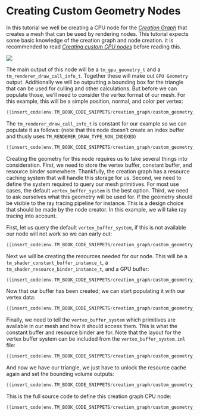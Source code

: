 # Creating Custom Geometry Nodes

In this tutorial we well be creating a CPU node for the [*Creation Graph*]({{the_machinery_book}}/creation_graphs/concept.html) that creates a mesh that can be used by rendering nodes. This tutorial expects some basic knowledge of the creation graph and node creation. it is recommended to read [*Creating custom CPU nodes*]({{tutorials}}/creation_graph/custom_cpu_nodes.html) before reading this.

![](https://www.dropbox.com/s/5xbu16zov1k5h4b/tm_tut_creation_graph_geometry_node.png?dl=1)

The main output of this node will be a `tm_gpu_geometry_t` and a `tm_renderer_draw_call_info_t`. Together these will make out `GPU Geometry` output. Additionally we will be outputting a bounding box for the triangle that can be used for culling and other calculations. But before we can populate those, we’ll need to consider the vertex format of our mesh. For this example, this will be a simple position, normal, and color per vertex:

```c
{{insert_code(env.TM_BOOK_CODE_SNIPPETS/creation_graph/custom_geometry_node.c,custom_geometry_node_data)}}
```

The `tm_renderer_draw_call_info_t` is constant for our example so we can populate it as follows: (note that this node doesn’t create an index buffer and thusly uses `TM_RENDERER_DRAW_TYPE_NON_INDEXED`)

```c
{{insert_code(env.TM_BOOK_CODE_SNIPPETS/creation_graph/custom_geometry_node.c,custom_geometry_node_call_info)}}
```

Creating the geometry for this node requires us to take several things into consideration. First, we  need to store the vertex buffer, constant buffer, and resource binder somewhere. Thankfully, the creation graph has a resource caching system that will handle this storage for us. Second, we need to define the system required to query our mesh primitives. For most use cases, the default `vertex_buffer_system` is the best option. Third, we need to ask ourselves what this geometry will be used for. If the geometry should be visible to the ray tracing pipeline for instance. This is a design choice that should be made by the node creator. In this example, we will take ray tracing into account.

First, let us query the default `vertex_buffer_system`, if this is not available our node will not work so we can early out:

```c
{{insert_code(env.TM_BOOK_CODE_SNIPPETS/creation_graph/custom_geometry_node.c,vertex_buffer_system)}}
```

Next we will be creating the resources needed for our node. This will be a `tm_shader_constant_buffer_instance_t`, a `tm_shader_resource_binder_instance_t`, and a GPU buffer:

```c
{{insert_code(env.TM_BOOK_CODE_SNIPPETS/creation_graph/custom_geometry_node.c,create_resource)}}
```

Now that our buffer has been created; we can start populating it with our vertex data:

```c
{{insert_code(env.TM_BOOK_CODE_SNIPPETS/creation_graph/custom_geometry_node.c,vertex_data)}}
```

Finally, we need to tell the `vertex_buffer_system` which primitives are available in our mesh and how it should access them. This is what the constant buffer and resource binder are for. Note that the layout for the vertex buffer system can be included from the `vertex_buffer_system.inl` file:

```c
{{insert_code(env.TM_BOOK_CODE_SNIPPETS/creation_graph/custom_geometry_node.c,buffer_system)}}
```

And now we have our triangle, we just have to unlock the resource cache again and set the bounding volume outputs:

```c
{{insert_code(env.TM_BOOK_CODE_SNIPPETS/creation_graph/custom_geometry_node.c.,unlock)}}
```

This is the full source code to define this creation graph CPU node:

```c
{{insert_code(env.TM_BOOK_CODE_SNIPPETS/creation_graph/custom_geometry_node.c)}}
```